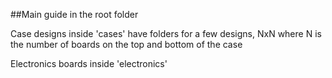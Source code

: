 ##Main guide in the root folder

Case designs inside 'cases' have folders for a few designs, NxN where N is the number of boards on the top and bottom of the case

Electronics boards inside 'electronics'
